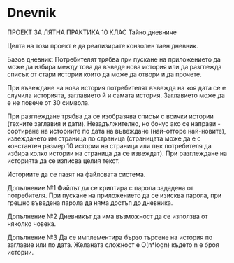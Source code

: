 # Dnevnik
ПРОЕКТ ЗА ЛЯТНА ПРАКТИКА 10 КЛАС
Тайно дневниче

Целта на този проект е да реализирате конзолен таен дневник.

Базов дневник:
Потребителят трябва при пускане на приложението да може да избира между това да въведе нова история или да разглежда списък от стари истории които да може да отвори и да прочете.

При въвеждане на нова история потребителят въвежда на коя дата се е случила историята, заглавието й и самата история. Заглавието може да е не повече от 30 символа.

При разглеждане трябва да се изобразява списък с всички истории (техните заглавия и дати). 
Незадължително, но бонус ако се направи - сортиране на историите по дата на въвеждане (най-отгоре най-новите), извеждането им страница по страница (страницата може да е с константен размер 10 истории на страница или пък потребителя да избира колко истории на страница да се извеждат).
При разглеждане на историята да се изписва целия текст.

Историите да се пазят на файловата система.

Допълнение №1
Файлът да се криптира с парола зададена от потребителя. При пускане на приложението да се изисква парола, при грешно въведена парола да няма достъп до дневника.

Допълнение №2
Дневникът да има възможност да се използва от няколко човека.

Допълнение №3
Да се имплементира бързо търсене на история по заглавие или по дата. Желаната сложност е O(n*logn) където n е броя истории.
